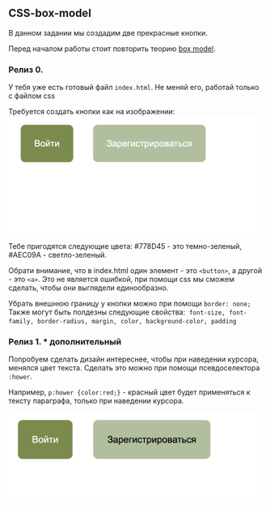 ## CSS-box-model 

В данном задании мы создадим две прекрасные кнопки.  

Перед началом работы стоит повторить теорию [box model](/ccs-box-model.pdf).

### Релиз 0.

У тебя уже есть готовый файл `index.html`. Не меняй его, работай только с файлом css 

Требуется создать кнопки как на изображении:
<img src="example2.png">

Тебе пригодятся следующие цвета: #778D45 - это темно-зеленый, #AEC09A - светло-зеленый.  

Обрати внимание, что в index.html один элемент - это `<button>`, а другой - это `<а>`. Это не является ошибкой, при помощи css мы сможем сделать, чтобы они выглядели единообразно.

Убрать внешнюю границу у кнопки можно при помощи `border: none;`
Также могут быть полдезны следующие свойства:  `font-size, font-family, border-radius, margin, color, background-color, padding`


### Релиз 1. * дополнительный

Попробуем сделать дизайн интереснее, чтобы при наведении курсора, менялся цвет текста. 
Сделать это можно при помощи псевдоселектора `:hower`.  

Например, `p:hower {color:red;}` - красный цвет будет применяться к тексту параграфа, только при наведении курсора.

<img src="example1.png">
